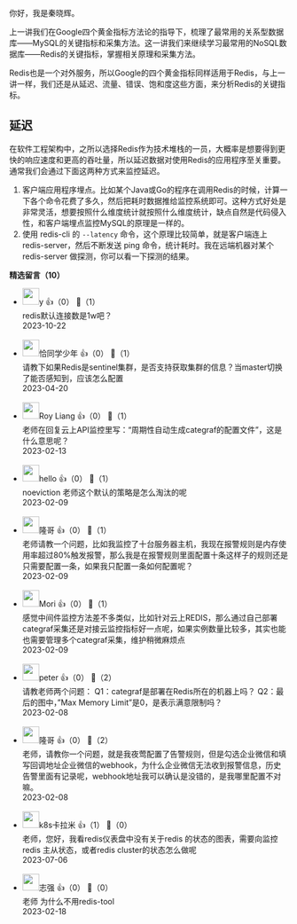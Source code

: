 你好，我是秦晓辉。

上一讲我们在Google四个黄金指标方法论的指导下，梳理了最常用的关系型数据库——MySQL的关键指标和采集方法。这一讲我们来继续学习最常用的NoSQL数据库——Redis的关键指标，掌握相关原理和采集方法。

Redis也是一个对外服务，所以Google的四个黄金指标同样适用于Redis，与上一讲一样，我们还是从延迟、流量、错误、饱和度这些方面，来分析Redis的关键指标。

## 延迟

在软件工程架构中，之所以选择Redis作为技术堆栈的一员，大概率是想要得到更快的响应速度和更高的吞吐量，所以延迟数据对使用Redis的应用程序至关重要。通常我们会通过下面这两种方式来监控延迟。

1. 客户端应用程序埋点。比如某个Java或Go的程序在调用Redis的时候，计算一下各个命令花费了多久，然后把耗时数据推给监控系统即可。这种方式好处是非常灵活，想要按照什么维度统计就按照什么维度统计，缺点自然是代码侵入性，和客户端埋点监控MySQL的原理是一样的。
2. 使用 redis-cli 的 `--latency` 命令，这个原理比较简单，就是客户端连上 redis-server，然后不断发送 ping 命令，统计耗时。我在远端机器对某个 redis-server 做探测，你可以看一下探测的结果。
<div><strong>精选留言（10）</strong></div><ul>
<li><img src="https://thirdwx.qlogo.cn/mmopen/vi_32/8hAib3LaXCPfDTTw0Vibj8ajLm79ZaFGiaFic7dJHZlypFuMft1Q1UukA2vklSUAg7OBCK1Xo2TDxYibLyMj5LMdgEQ/132" width="30px"><span>y</span> 👍（0） 💬（1）<div>redis默认连接数是1w吧？</div>2023-10-22</li><br/><li><img src="https://thirdwx.qlogo.cn/mmopen/vi_32/DYAIOgq83eoUnB8oxzr2YIXrvqxpOfKEiaZ60BCwzXHlFe6gxZmBzXUdL9Yk3Yp9s11bGcK9KIKtOdZBDibQ3GAQ/132" width="30px"><span>恰同学少年</span> 👍（0） 💬（1）<div>请教下如果Redis是sentinel集群，是否支持获取集群的信息？当master切换了能否感知到，应该怎么配置</div>2023-04-20</li><br/><li><img src="https://static001.geekbang.org/account/avatar/00/10/c4/92/338b5609.jpg" width="30px"><span>Roy Liang</span> 👍（0） 💬（1）<div>老师在回复云上API监控里写：“周期性自动生成categraf的配置文件”，这是什么意思呢？</div>2023-02-13</li><br/><li><img src="https://static001.geekbang.org/account/avatar/00/35/72/b4/7420b047.jpg" width="30px"><span>hello</span> 👍（0） 💬（1）<div>noeviction 老师这个默认的策略是怎么淘汰的呢</div>2023-02-09</li><br/><li><img src="https://static001.geekbang.org/account/avatar/00/1b/5d/52/21275675.jpg" width="30px"><span>隆哥</span> 👍（0） 💬（1）<div>老师请教一个问题，比如我监控了十台服务器主机，我现在报警规则是内存使用率超过80%触发报警，那么我是在报警规则里面配置十条这样子的规则还是只需要配置一条，如果我只配置一条如何配置呢？</div>2023-02-09</li><br/><li><img src="https://static001.geekbang.org/account/avatar/00/13/c8/5d/edfa625d.jpg" width="30px"><span>Mori</span> 👍（0） 💬（1）<div>感觉中间件监控方法差不多类似，比如针对云上REDIS，那么通过自己部署categraf采集还是对接云监控指标好一点呢，如果实例数量比较多，其实也能也需要管理多个categraf采集，维护稍微麻烦点
</div>2023-02-09</li><br/><li><img src="https://static001.geekbang.org/account/avatar/00/10/25/87/f3a69d1b.jpg" width="30px"><span>peter</span> 👍（0） 💬（2）<div>请教老师两个问题：
Q1：categraf是部署在Redis所在的机器上吗？
Q2：最后的图中，”Max Memory Limit”是0，是表示满意限制吗？</div>2023-02-08</li><br/><li><img src="https://static001.geekbang.org/account/avatar/00/1b/5d/52/21275675.jpg" width="30px"><span>隆哥</span> 👍（0） 💬（2）<div>老师，请教你一个问题，就是我夜莺配置了告警规则，但是勾选企业微信和填写回调地址企业微信的webhook，为什么企业微信无法收到报警信息，历史告警里面有记录呢，webhook地址我可以确认是没错的，是我哪里配置不对嘛。</div>2023-02-08</li><br/><li><img src="https://thirdwx.qlogo.cn/mmopen/vi_32/Q0j4TwGTfTJiaxxRyl13SvqsqWuhtJHWMVRMeIo7byfJ0AaicwcRvibcfw0DSrGHFVz7dhwicBJNsFSFRk4kuia28jQ/132" width="30px"><span>k8s卡拉米</span> 👍（1） 💬（0）<div>老师，您好，我看redis仪表盘中没有关于redis 的状态的图表，需要向监控redis 主从状态，或者redis cluster的状态怎么做呢</div>2023-07-06</li><br/><li><img src="https://static001.geekbang.org/account/avatar/00/11/6b/20/004af747.jpg" width="30px"><span>志强</span> 👍（0） 💬（0）<div>老师 为什么不用redis-tool</div>2023-02-18</li><br/>
</ul>